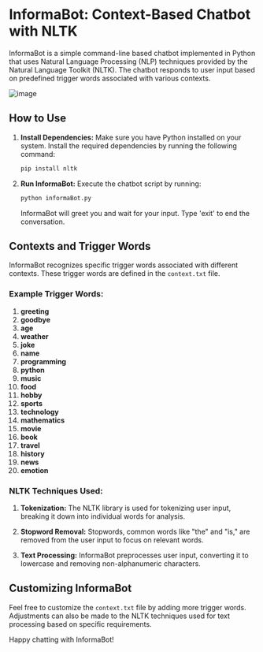 # InformaBot: Context-Based Chatbot with NLTK

InformaBot is a simple command-line based chatbot implemented in Python that uses Natural Language Processing (NLP) techniques provided by the Natural Language Toolkit (NLTK). The chatbot responds to user input based on predefined trigger words associated with various contexts.

![image](https://github.com/krtkn-sky/informaBot/assets/121655285/e3064a1f-66e2-438d-893d-ad854d2fb278)

## How to Use

1. **Install Dependencies:**
   Make sure you have Python installed on your system. Install the required dependencies by running the following command:

   ```bash
   pip install nltk
   ```

2. **Run InformaBot:**
   Execute the chatbot script by running:

   ```bash
   python informaBot.py
   ```

   InformaBot will greet you and wait for your input. Type 'exit' to end the conversation.

## Contexts and Trigger Words

InformaBot recognizes specific trigger words associated with different contexts. These trigger words are defined in the `context.txt` file.

### Example Trigger Words:

1. **greeting**
2. **goodbye**
3. **age**
4. **weather**
5. **joke**
6. **name**
7. **programming**
8. **python**
9. **music**
10. **food**
11. **hobby**
12. **sports**
13. **technology**
14. **mathematics**
15. **movie**
16. **book**
17. **travel**
18. **history**
19. **news**
20. **emotion**

### NLTK Techniques Used:

1. **Tokenization:**
   The NLTK library is used for tokenizing user input, breaking it down into individual words for analysis.

2. **Stopword Removal:**
   Stopwords, common words like "the" and "is," are removed from the user input to focus on relevant words.

3. **Text Processing:**
   InformaBot preprocesses user input, converting it to lowercase and removing non-alphanumeric characters.

## Customizing InformaBot

Feel free to customize the `context.txt` file by adding more trigger words. Adjustments can also be made to the NLTK techniques used for text processing based on specific requirements.

Happy chatting with InformaBot!
